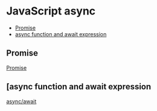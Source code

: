 # JavaScript async

* [Promise](#promise)
* [async function and await expression](#async-function-and-await-expression)

## Promise

[Promise](javascript-promise.md)

## [async function and await expression

[async/await](javascript-async-await.md)

